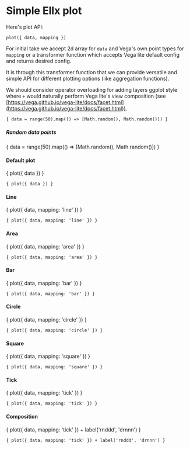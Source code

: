 # Simple Ellx plot

Here's plot API:
```
plot({ data, mapping })
```

For initial take we accept 2d array for `data` and Vega's own point types for `mapping` or a transformer function which accepts Vega lite default config and returns desired config.

It is through this transformer function that we can provide versatile and simple API for different plotting options (like aggregation functions).

We should consider operator overloading for adding layers ggplot style where `+` would naturally perform Vega lite's view composition (see [https://vega.github.io/vega-lite/docs/facet.html](https://vega.github.io/vega-lite/docs/facet.html)).

```
{ data = range(50).map(() => [Math.random(), Math.random()]) }
```

<div class="text-xs font-mono py-8 bg-gray-100 px-4">

##### Random data points
{ data = range(50).map(() => [Math.random(), Math.random()]) }
  
</div>

#### Default plot

{ plot({ data }) }

```
{ plot({ data }) }
```

#### Line

{ plot({ data, mapping: 'line' }) }

```
{ plot({ data, mapping: 'line' }) }
```

#### Area

{ plot({ data, mapping: 'area' }) }

```
{ plot({ data, mapping: 'area' }) }
```

#### Bar

{ plot({ data, mapping: 'bar' }) }

```
{ plot({ data, mapping: 'bar' }) }
```

#### Circle

{ plot({ data, mapping: 'circle' }) }

```
{ plot({ data, mapping: 'circle' }) }
```

#### Square

{ plot({ data, mapping: 'square' }) }

```
{ plot({ data, mapping: 'square' }) }
```

#### Tick

{ plot({ data, mapping: 'tick' }) }

```
{ plot({ data, mapping: 'tick' }) }
```

#### Composition

{ plot({ data, mapping: 'tick' }) + label('rnddd', 'drnnn') }

```
{ plot({ data, mapping: 'tick' }) + label('rnddd', 'drnnn') }
```